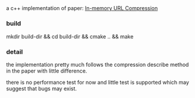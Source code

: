 ##

a c++ implementation of paper: [In-memory URL Compression](https://pdfs.semanticscholar.org/9bf1/007a376705f312ba37e4ea75cc56196d0361.pdf)

### build

mkdir build-dir && cd build-dir && cmake .. && make

### detail

the implementation pretty much follows the compression describe method in the paper with little difference.

there is no performance test for now and little test is supported which may suggest that bugs may exist.

